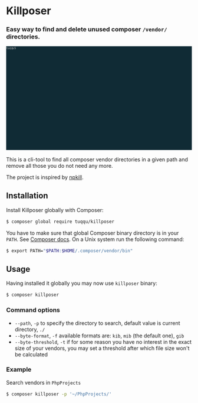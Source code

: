 # Killposer

### Easy way to find and delete unused composer `/vendor/` directories.

![](/doc/usage.gif)

This is a cli-tool to find all composer vendor directories in a given path and remove all those you do not need any more.

The project is inspired by [npkill](https://github.com/voidcosmos/npkill).

## Installation

Install Killposer globally with Composer: 

```bash
$ composer global require tuqqu/killposer
```

You have to make sure that global Composer binary directory is in your `PATH`. See [Composer docs](https://getcomposer.org/doc/03-cli.md#global).
On a Unix system run the following command:
```bash
$ export PATH="$PATH:$HOME/.composer/vendor/bin"
```

## Usage

Having installed it globally you may now use `killposer` binary:
```bash
$ composer killposer
```

### Command options

* `--path`, `-p` to specify the directory to search, default value is current directory, `./`
* `--byte-format`, `-f` available formats are: `kib`, `mib` (the default one), `gib`
* `--byte-threshold`, `-t` if for some reason you have no interest in the exact size of your vendors, you may set a threshold after which file size won't be calculated

### Example

Search vendors in `PhpProjects`

```bash
$ composer killposer -p '~/PhpProjects/'
```